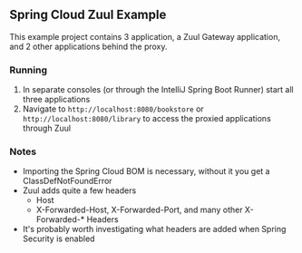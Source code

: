 
## Spring Cloud Zuul Example
This example project contains 3 application, a Zuul Gateway application, and 2 other applications behind the proxy.

### Running
1. In separate consoles (or through the IntelliJ Spring Boot Runner) start all three applications
2. Navigate to `http://localhost:8080/bookstore` or `http://localhost:8080/library` to access the proxied applications through Zuul


### Notes
- Importing the Spring Cloud BOM is necessary, without it you get a ClassDefNotFoundError
- Zuul adds quite a few headers
  - Host
  - X-Forwarded-Host, X-Forwarded-Port, and many other X-Forwarded-\* Headers
- It's probably worth investigating what headers are added when Spring Security is enabled
